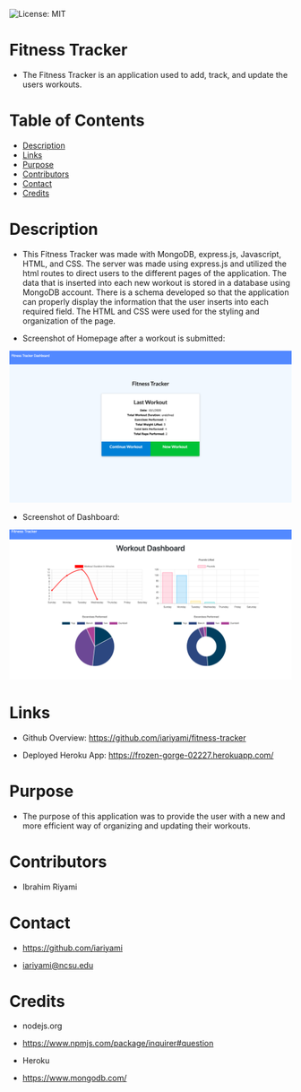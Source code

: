 ![License: MIT](https://img.shields.io/badge/License-MIT-yellow.svg)

# Fitness Tracker
- The Fitness Tracker is an application used to add, track, and update the users workouts. 

# Table of Contents

* [Description](#description)
* [Links](#links)
* [Purpose](#purpose)
* [Contributors](#contributors)
* [Contact](#contact)
* [Credits](#credits)

# **Description**
* This Fitness Tracker was made with MongoDB, express.js, Javascript, HTML, and CSS. The server was made using express.js and utilized the html routes to direct users to the different pages of the application. The data that is inserted into each new workout is stored in a database using MongoDB account. There is a schema developed so that the application can properly display the information that the user inserts into each required field. The HTML and CSS were used for the styling and organization of the page. 

* Screenshot of Homepage after a workout is submitted:

![](images/workoutHome.png)

* Screenshot of Dashboard:

![](images/workoutDashboard.png)

# **Links**
* Github Overview: https://github.com/iariyami/fitness-tracker

* Deployed Heroku App: https://frozen-gorge-02227.herokuapp.com/

# **Purpose**
* The purpose of this application was to provide the user with a new and more efficient way of organizing and updating their workouts.

# **Contributors**
* Ibrahim Riyami

# **Contact**
* https://github.com/iariyami

* iariyami@ncsu.edu

# **Credits**
* nodejs.org

* https://www.npmjs.com/package/inquirer#question

* Heroku

* https://www.mongodb.com/